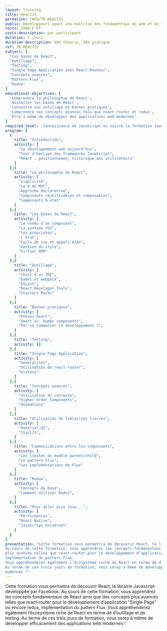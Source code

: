 ```yaml
---
layout: training
title: ReactJS
permalink: /Web/TR-REACTJS
public: Développeurs ayant une maîtrise des fondamentaux du web et du langage JavaScript.
costs: 1990 € HT
costs-description: par participant
duration: 3 jours
duration-description: 50% théorie, 50% pratique
ref: TR-REACTJS
subject: [
  "Les bases de React",
  "Outillage",
  "Testing",
  "Single Page Application avec React-Routeur",
  "Concepts avancés",
  "Pattern Flux",
  "Redux"
]
educational-objectives: [
  'Comprendre la philosophie de React',
  'Assimiler les bases de React',
  'Connaître son outillage et bonnes pratiques',
  'Comprendre ses concepts avancés tels que react-router et redux',
  'Être à même de développer des applications web modernes'
]
required-level: 'Connaissance de JavaScript ou suivre la formation JavaScript Avancé'
program: [
  {
    title: "Introduction",
    activity: [
      "Le développement web aujourd'hui",
      "Tour d'horizon des frameworks JavaScript",
      "React : positionnemen, historique des utilisateurs"
    ]
  },{
    title: "La philosophie de React",
    activity: [
      "Simplicité",
      "Le V de MVC",
      "Approche déclarative",
      "Composants réutilisables et composables",
      "Composants à état"
    ]
  },{
    title: "Les bases de React",
    activity: [
      "Le rendu d'un composant",
      "La syntaxe JSX",
      "Les propriétés",
      "L'état",
      "Cycle de vie et appels AJAX",
      "Gestion du style",
      "Virtual DOM"
    ]
  },{
    title: "Outillage",
    activity: [
      "Choix d'un IDE",
      "Babel et webpack",
      "ESLint",
      "React Developer Tools",
      "Starters Packs"
    ]
  },{
    title: "Bonnes pratiques",
    activity: [
      "Penser React",
      "Smart vs. Dumbs components",
      "Par où commencer le développement ?",
    ]
  },{
    title: "Testing",
    activity: []
  },{
    title: "Single Page Application",
    activity: [
      "Généralités",
      "Utilisation de react-router",
      "History"
    ]
  },{
    title: "Concepts avancés",
    activity: [
      "Utilisation du contexte",
      "Higher Order Components",
      "Animations"
    ]
  },{
    title: "Utilisation de librairies tierces",
    activity: [
      "Material-UI",
      "ChartJS",
    ]
  },{
    title: "Communications entre les composants",
    activity: [
      "Les limites du modèle parent/child",
      "Le pattern Flux",
      "Les implémentations de Flux"
    ]
  },{
    title: "Redux",
    activity: [
      "Concepts de base",
      "Comment utiliser Redux",
    ]
  },{
    title: "Pour aller plus loin...",
    activity: [
      "Performances",
      "React Native",
      "JavaScript Universel"
    ]
  }
]
presentation: "Cette formation vous permettra de découvrir React, la librairie Javascript développée par Facebook.
Au cours de cette formation, vous apprendrez les concepts fondamentaux de React ainsi que des concepts
plus avancés telles que react-router pour le développement d’application “Single Page” ou encore redux,
implémentation du pattern Flux.
Vous appréhenderez également l’écosystème riche de React en terme de d’outillage et de testing.
Au terme de ces trois jours de formation, vous serez à même de développer efficacement des applications web
modernes !"
---
```


Cette formation vous permettra de découvrir React, la librairie Javascript développée par Facebook.
Au cours de cette formation, vous apprendrez les concepts fondamentaux de React ainsi que des concepts
plus avancés telles que react-router pour le développement d’application “Single Page” ou encore redux,
implémentation du pattern Flux.
Vous appréhenderez également l’écosystème riche de React en terme de d’outillage et de testing.
Au terme de ces trois jours de formation, vous serez à même de développer efficacement des applications web
modernes !
